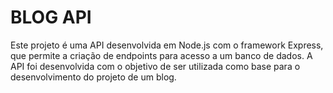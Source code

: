 #  BLOG API

Este projeto é uma API desenvolvida em Node.js com o framework Express, que permite
a criação de endpoints para acesso a um banco de dados. A API foi desenvolvida com o objetivo 
de ser utilizada como base para o desenvolvimento do projeto de um blog.
